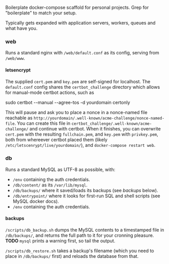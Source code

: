 Boilerplate docker-compose scaffold for personal projects. Grep for "boilerplate" to match your setup.

Typically gets expanded with application servers, workers, queues and what have you.

### web

Runs a standard nginx with `/web/default.conf` as its config, serving from `/web/www`.

#### letsencrypt

The supplied `cert.pem` and `key.pem` are self-signed for localhost. The `default.conf` config shares the `certbot_challenge` directory which allows for manual-mode certbot actions, such as

 sudo certbot --manual --agree-tos -d yourdomain certonly

This will pause and ask you to place a nonce in a nonce-named file reachable as `http://yourdomain/.well-known/acme-challenge/nonce-named-file`. You can create this file in `certbot_challenge/.well-known/acme-challenge/` and continue with certbot. When it finishes, you can overwrite `cert.pem` with the resulting `fullchain.pem`, and `key.pem` with `privkey.pem`, both from whereever certbot placed them (likely `/etc/letscenrypt/live/yourdomain/`), and `docker-compose restart web`.

### db

Runs a standard MySQL as UTF-8 as possible, with:
* `/env` containing the auth credentials.
* `/db/content/` as its `/var/lib/mysql`.
* `/db/backups/` where it saved/loads its backups (see *backups* below).
* `/db/entrypoint/` where it looks for first-run SQL and shell scripts (see MySQL docker docs).
* `/env` containing the auth credentials.

#### backups

`/scripts/db_backup.sh` dumps the MySQL contents to a timestamped file in `/db/backups/`, and returns the full path to it for your cronning pleasure. **TODO** `mysql` prints a warning first, so tail the output.

`/scripts/db_restore.sh` takes a backup's filename (which you need to place in `/db/backups/` first) and reloads the database from that.

